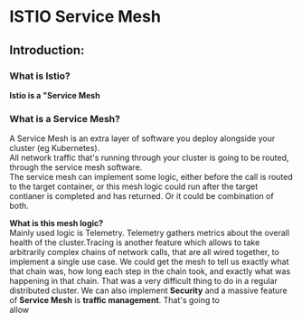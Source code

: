 # ISTIO Service Mesh

## Introduction:

### What is Istio?

**Istio is a "Service Mesh**  

### What is a Service Mesh?

A Service Mesh is an extra layer of software you deploy alongside your cluster (eg Kubernetes).  
All network traffic that's running through your cluster is going to be routed, through the service mesh
software.  
The service mesh can implement some logic, either before the call is routed to the target container, or this
mesh logic could run after the target contianer is completed and has returned. Or it could be combination of both.  

**What is this mesh logic?**  
Mainly used logic is Telemetry. Telemetry gathers metrics about the overall health of the cluster.Tracing is another 
feature which allows to take arbitrarily complex chains of network calls, that are all wired together, to implement
a single use case. We could get the mesh to tell us exactly what that chain was, how long each step in the chain took, 
and exactly what was happening in that chain. That was a very difficult thing to do in a regular distributed cluster.
We can also implement **Security** and a massive feature of **Service Mesh** is **traffic management**. That's going to  
allow 
